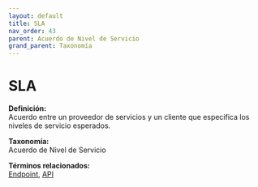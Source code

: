 ```yaml
---
layout: default
title: SLA
nav_order: 43
parent: Acuerdo de Nivel de Servicio
grand_parent: Taxonomía
---
```


# SLA

**Definición:**  
Acuerdo entre un proveedor de servicios y un cliente que especifica los niveles de servicio esperados.

**Taxonomía:**  
Acuerdo de Nivel de Servicio

**Términos relacionados:**  
[Endpoint](https://maleniski.github.io/diccionario-angl-tec-mx/docs/taxonomia/acuerdo-de-nivel-de-servicio/endpoint.html), [API](https://maleniski.github.io/diccionario-angl-tec-mx/docs/taxonomia/acuerdo-de-nivel-de-servicio/api.html)
